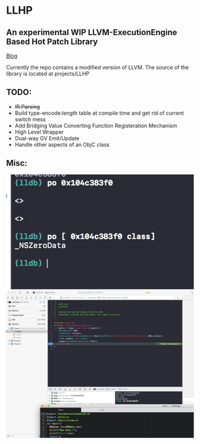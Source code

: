 # LLHP
## An experimental WIP LLVM-ExecutionEngine Based Hot Patch Library
[Blog](http://mayuyu.io/2017/07/12/Exploring-LLVM-ExecutionEngine/)

Currently the repo contains a modified version of LLVM.
The source of the library is located at projects/LLHP
## TODO:  
  - <del>IR Parsing</del>
  - Build type-encode:length table at compile time and get rid of current switch mess
  - Add Bridging Value Converting Function Registeration Mechanism
  - High Level Wrapper
  - Dual-way GV Emit/Update
  - Handle other aspects of an ObjC class
## Misc:

![1](imgs/1.jpeg)
![2](imgs/2.jpeg)
